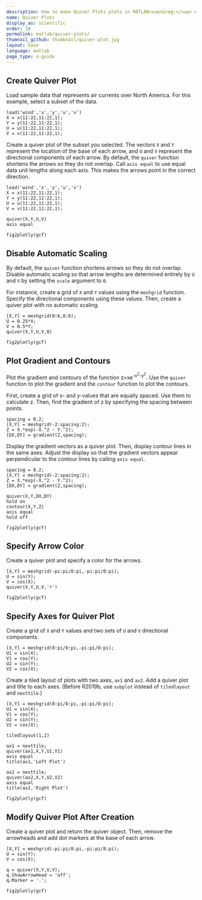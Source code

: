 ```yaml
---
description: How to make Quiver Plots plots in MATLAB<sup>&reg;</sup> with Plotly.
name: Quiver Plots
display_as: scientific
order: 10
permalink: matlab/quiver-plots/
thumnail_github: thumbnail/quiver-plot.jpg
layout: base
language: matlab
page_type: u-guide
---
```


## Create Quiver Plot

Load sample data that represents air currents over North America. For this example, select a subset of the data.

```{matlab}
load('wind','x','y','u','v')
X = x(11:22,11:22,1);
Y = y(11:22,11:22,1);
U = u(11:22,11:22,1);
V = v(11:22,11:22,1);
```

Create a quiver plot of the subset you selected. The vectors `X` and `Y` represent the location of the base of each arrow, and `U` and `V` represent the directional components of each arrow. By default, the `quiver` function shortens the arrows so they do not overlap. Call `axis equal` to use equal data unit lengths along each axis. This makes the arrows point in the correct direction.

```{matlab}
load('wind','x','y','u','v')
X = x(11:22,11:22,1);
Y = y(11:22,11:22,1);
U = u(11:22,11:22,1);
V = v(11:22,11:22,1);

quiver(X,Y,U,V)
axis equal

fig2plotly(gcf)
```


<!--------------------- EXAMPLE BREAK ------------------------->

## Disable Automatic Scaling

By default, the `quiver` function shortens arrows so they do not overlap. Disable automatic scaling so that arrow lengths are determined entirely by `U` and `V` by setting the `scale` argument to `0`.

For instance, create a grid of `X` and `Y` values using the `meshgrid` function. Specify the directional components using these values. Then, create a quiver plot with no automatic scaling.

```{matlab}
[X,Y] = meshgrid(0:6,0:6);
U = 0.25*X;
V = 0.5*Y;
quiver(X,Y,U,V,0)

fig2plotly(gcf)
```


<!--------------------- EXAMPLE BREAK ------------------------->

## Plot Gradient and Contours

Plot the gradient and contours of the function z=xe<sup>-x<sup>2</sup>-y<sup>2</sup></sup>. Use the `quiver` function to plot the gradient and the `contour` function to plot the contours.

First, create a grid of x- and y-values that are equally spaced. Use them to calculate z. Then, find the gradient of z by specifying the spacing between points.

```{matlab}
spacing = 0.2;
[X,Y] = meshgrid(-2:spacing:2);
Z = X.*exp(-X.^2 - Y.^2);
[DX,DY] = gradient(Z,spacing);
```

Display the gradient vectors as a quiver plot. Then, display contour lines in the same axes. Adjust the display so that the gradient vectors appear perpendicular to the contour lines by calling `axis equal`.

```{matlab}
spacing = 0.2;
[X,Y] = meshgrid(-2:spacing:2);
Z = X.*exp(-X.^2 - Y.^2);
[DX,DY] = gradient(Z,spacing);

quiver(X,Y,DX,DY)
hold on
contour(X,Y,Z)
axis equal
hold off

fig2plotly(gcf)
```



<!--------------------- EXAMPLE BREAK ------------------------->

## Specify Arrow Color

Create a quiver plot and specify a color for the arrows.

```{matlab}
[X,Y] = meshgrid(-pi:pi/8:pi,-pi:pi/8:pi);
U = sin(Y);
V = cos(X);
quiver(X,Y,U,V,'r')

fig2plotly(gcf)
```


<!--------------------- EXAMPLE BREAK ------------------------->

## Specify Axes for Quiver Plot

Create a grid of `X` and `Y` values and two sets of `U` and `V` directional components.

```{matlab}
[X,Y] = meshgrid(0:pi/8:pi,-pi:pi/8:pi);
U1 = sin(X);
V1 = cos(Y);
U2 = sin(Y);
V2 = cos(X); 
```

Create a tiled layout of plots with two axes, `ax1` and `ax2`. Add a quiver plot and title to each axes. (Before R2019b, use `subplot` instead of `tiledlayout` and `nexttile`.)

```{matlab}
[X,Y] = meshgrid(0:pi/8:pi,-pi:pi/8:pi);
U1 = sin(X);
V1 = cos(Y);
U2 = sin(Y);
V2 = cos(X); 

tiledlayout(1,2)

ax1 = nexttile;
quiver(ax1,X,Y,U1,V1)
axis equal
title(ax1,'Left Plot')

ax2 = nexttile;
quiver(ax2,X,Y,U2,V2)
axis equal
title(ax2,'Right Plot')

fig2plotly(gcf)
```


<!--------------------- EXAMPLE BREAK ------------------------->

## Modify Quiver Plot After Creation

Create a quiver plot and return the quiver object. Then, remove the arrowheads and add dot markers at the base of each arrow.

```{matlab}
[X,Y] = meshgrid(-pi:pi/8:pi,-pi:pi/8:pi);
U = sin(Y);
V = cos(X);

q = quiver(X,Y,U,V);
q.ShowArrowHead = 'off';
q.Marker = '.';

fig2plotly(gcf)
```


<!--------------------- EXAMPLE BREAK ------------------------->

